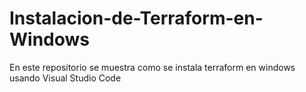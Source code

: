 # Instalacion-de-Terraform-en-Windows
En este repositorio se muestra como se instala terraform en windows usando Visual Studio Code

